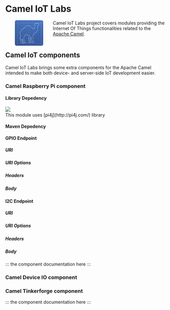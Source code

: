# Camel IoT Labs

<a href="https://github.com/camel-labs/camel-labs"><img src="../camel-labs.png" align="left" height="80" hspace="30"></a>
Camel IoT Labs project covers modules providing the Internet Of Things functionalities related to the 
[Apache Camel](http://camel.apache.org).
<br><br>

## Camel IoT components

Camel IoT Labs brings some extra components for the Apache Camel intended to make both device- and server-side IoT
development easier.

### Camel Raspberry Pi component

#### Library Depedency
<img src="http://pi4j.com/images/logos/pi4j-header-small3.png" align="left">
<br>
This module uses [pi4j](http://pi4j.com/) library

#### Maven Depedency

#### GPIO Endpoint
##### URI
##### URI Options
##### Headers
##### Body

#### I2C Endpoint
##### URI
##### URI Options
##### Headers
##### Body

::: the component documentation here :::

### Camel Device IO component


### Camel Tinkerforge component

::: the component documentation here :::

